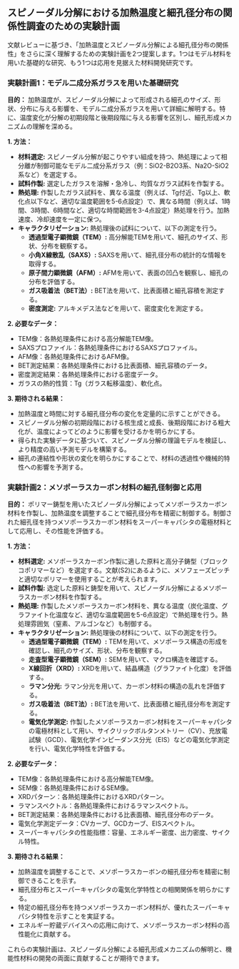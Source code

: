 ## スピノーダル分解における加熱温度と細孔径分布の関係性調査のための実験計画

文献レビューに基づき、「加熱温度とスピノーダル分解による細孔径分布の関係性」をさらに深く理解するための実験計画を2つ提案します。1つはモデル材料を用いた基礎的な研究、もう1つは応用を見据えた材料開発研究です。

### 実験計画1：モデル二成分系ガラスを用いた基礎研究

**目的：** 加熱温度が、スピノーダル分解によって形成される細孔のサイズ、形状、分布に与える影響を、モデル二成分系ガラスを用いて詳細に解明する。特に、温度変化が分解の初期段階と後期段階に与える影響を区別し、細孔形成メカニズムの理解を深める。

**1. 方法：**

*   **材料選定:** スピノーダル分解が起こりやすい組成を持つ、熱処理によって相分離が制御可能なモデル二成分系ガラス（例：SiO2-B2O3系、Na2O-SiO2系など）を選定する。
*   **試料作製:** 選定したガラスを溶解・急冷し、均質なガラス試料を作製する。
*   **熱処理:** 作製したガラス試料を、異なる温度（例えば、Tg付近、Tg以上、軟化点以下など、適切な温度範囲を5-6点設定）で、異なる時間（例えば、1時間、3時間、6時間など、適切な時間範囲を3-4点設定）熱処理を行う。加熱速度、冷却速度を一定に保つ。
*   **キャラクタリゼーション:** 熱処理後の試料について、以下の測定を行う。
    *   **透過型電子顕微鏡（TEM）:** 高分解能TEMを用いて、細孔のサイズ、形状、分布を観察する。
    *   **小角X線散乱（SAXS）:** SAXSを用いて、細孔径分布の統計的な情報を取得する。
    *   **原子間力顕微鏡（AFM）:** AFMを用いて、表面の凹凸を観察し、細孔の分布を評価する。
    *   **ガス吸着法（BET法）:** BET法を用いて、比表面積と細孔容積を測定する。
    *   **密度測定:** アルキメデス法などを用いて、密度変化を測定する。

**2. 必要なデータ：**

*   TEM像：各熱処理条件における高分解能TEM像。
*   SAXSプロファイル：各熱処理条件におけるSAXSプロファイル。
*   AFM像：各熱処理条件におけるAFM像。
*   BET測定結果：各熱処理条件における比表面積、細孔容積のデータ。
*   密度測定結果：各熱処理条件における密度データ。
*   ガラスの熱的性質：Tg（ガラス転移温度）、軟化点。

**3. 期待される結果：**

*   加熱温度と時間に対する細孔径分布の変化を定量的に示すことができる。
*   スピノーダル分解の初期段階における核生成と成長、後期段階における粗大化が、温度によってどのように影響を受けるかを明らかにする。
*   得られた実験データに基づいて、スピノーダル分解の理論モデルを検証し、より精度の高い予測モデルを構築する。
*   細孔の連結性や形状の変化を明らかにすることで、材料の透過性や機械的特性への影響を予測する。

### 実験計画2：メソポーラスカーボン材料の細孔径制御と応用

**目的：** ポリマー鋳型を用いたスピノーダル分解によってメソポーラスカーボン材料を作製し、加熱温度を調整することで細孔径分布を精密に制御する。制御された細孔径を持つメソポーラスカーボン材料をスーパーキャパシタの電極材料として応用し、その性能を評価する。

**1. 方法：**

*   **材料選定:** メソポーラスカーボン作製に適した原料と高分子鋳型（ブロックコポリマーなど）を選定する。文献(S2)にあるように、メソフェーズピッチと適切なポリマーを使用することが考えられます。
*   **試料作製:** 选定した原料と鋳型を用いて、スピノーダル分解によるメソポーラスカーボン材料を作製する。
*   **熱処理:** 作製したメソポーラスカーボン材料を、異なる温度（炭化温度、グラファイト化温度など、適切な温度範囲を5-6点設定）で熱処理を行う。熱処理雰囲気（窒素、アルゴンなど）も制御する。
*   **キャラクタリゼーション:** 熱処理後の材料について、以下の測定を行う。
    *   **透過型電子顕微鏡（TEM）:** TEMを用いて、メソポーラス構造の形成を確認し、細孔のサイズ、形状、分布を観察する。
    *   **走査型電子顕微鏡（SEM）:** SEMを用いて、マクロ構造を確認する。
    *   **X線回折（XRD）:** XRDを用いて、結晶構造（グラファイト化度）を評価する。
    *   **ラマン分光:** ラマン分光を用いて、カーボン材料の構造の乱れを評価する。
    *   **ガス吸着法（BET法）:** BET法を用いて、比表面積と細孔径分布を測定する。
    *   **電気化学測定:** 作製したメソポーラスカーボン材料をスーパーキャパシタの電極材料として用い、サイクリックボルタンメトリー（CV）、充放電試験（GCD）、電気化学インピーダンス分光（EIS）などの電気化学測定を行い、電気化学特性を評価する。

**2. 必要なデータ：**

*   TEM像：各熱処理条件における高分解能TEM像。
*   SEM像：各熱処理条件におけるSEM像。
*   XRDパターン：各熱処理条件におけるXRDパターン。
*   ラマンスペクトル：各熱処理条件におけるラマンスペクトル。
*   BET測定結果：各熱処理条件における比表面積、細孔径分布のデータ。
*   電気化学測定データ：CVカーブ、GCDカーブ、EISスペクトル。
*   スーパーキャパシタの性能指標：容量、エネルギー密度、出力密度、サイクル特性。

**3. 期待される結果：**

*   加熱温度を調整することで、メソポーラスカーボンの細孔径分布を精密に制御できることを示す。
*   細孔径分布とスーパーキャパシタの電気化学特性との相関関係を明らかにする。
*   特定の細孔径分布を持つメソポーラスカーボン材料が、優れたスーパーキャパシタ特性を示すことを実証する。
*   エネルギー貯蔵デバイスへの応用に向けて、メソポーラスカーボン材料の高性能化に貢献する。

これらの実験計画は、スピノーダル分解による細孔形成メカニズムの解明と、機能性材料の開発の両面に貢献することが期待できます。